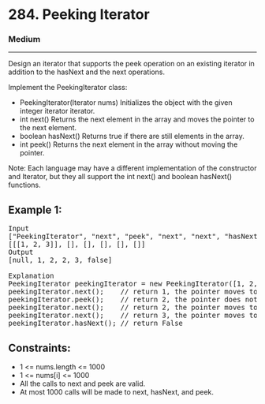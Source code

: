 # 284. Peeking Iterator

### Medium

---

Design an iterator that supports the peek operation on an existing iterator in addition to the hasNext and the next operations.

Implement the PeekingIterator class:

- PeekingIterator(Iterator<int> nums) Initializes the object with the given integer iterator iterator.
- int next() Returns the next element in the array and moves the pointer to the next element.
- boolean hasNext() Returns true if there are still elements in the array.
- int peek() Returns the next element in the array without moving the pointer.

Note: Each language may have a different implementation of the constructor and Iterator, but they all support the int next() and boolean hasNext() functions.

## Example 1:

<pre>
Input
["PeekingIterator", "next", "peek", "next", "next", "hasNext"]
[[[1, 2, 3]], [], [], [], [], []]
Output
[null, 1, 2, 2, 3, false]

Explanation
PeekingIterator peekingIterator = new PeekingIterator([1, 2, 3]); // [1,2,3]
peekingIterator.next();    // return 1, the pointer moves to the next element [1,2,3].
peekingIterator.peek();    // return 2, the pointer does not move [1,2,3].
peekingIterator.next();    // return 2, the pointer moves to the next element [1,2,3]
peekingIterator.next();    // return 3, the pointer moves to the next element [1,2,3]
peekingIterator.hasNext(); // return False
</pre>

## Constraints:

- 1 <= nums.length <= 1000
- 1 <= nums[i] <= 1000
- All the calls to next and peek are valid.
- At most 1000 calls will be made to next, hasNext, and peek.
